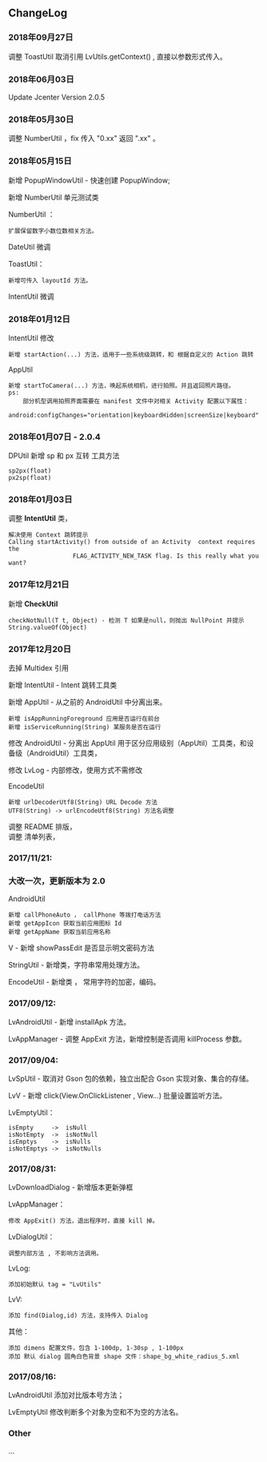 ## ChangeLog
### 2018年09月27日
调整 ToastUtil 取消引用 LvUtils.getContext() , 直接以参数形式传入。
### 2018年06月03日
Update Jcenter Version 2.0.5
### 2018年05月30日
调整 NumberUtil ，fix 传入 "0.xx" 返回 ".xx" 。

### 2018年05月15日
新增 PopupWindowUtil  - 快速创建 PopupWindow;

新增 NumberUtil 单元测试类

NumberUtil ：

    扩展保留数字小数位数相关方法。

DateUtil 微调

ToastUtil：

    新增可传入 layoutId 方法。

IntentUtil 微调


### 2018年01月12日
IntentUtil 修改

    新增 startAction(...) 方法，适用于一些系统级跳转，和 根据自定义的 Action 跳转
    
AppUtil

    新增 startToCamera(...) 方法，唤起系统相机，进行拍照。并且返回照片路径。
    ps:
        部分机型调用拍照界面需要在 manifest 文件中对相关 Activity 配置以下属性：
        android:configChanges="orientation|keyboardHidden|screenSize|keyboard" 
### 2018年01月07日 - 2.0.4
DPUtil 新增 sp 和 px 互转 工具方法

    sp2px(float)
    px2sp(float)

### 2018年01月03日
调整 **IntentUtil** 类，

    解决使用 Context 跳转提示 
    Calling startActivity() from outside of an Activity  context requires the  
                      FLAG_ACTIVITY_NEW_TASK flag. Is this really what you want?
### 2017年12月21日
新增 **CheckUtil**

    checkNotNull(T t, Object) - 检测 T 如果是null，则抛出 NullPoint 并提示 String.valueOf(Object)
### 2017年12月20日
去掉 Multidex 引用

新增 IntentUtil       - Intent 跳转工具类<br/>

新增 AppUtil          - 从之前的 AndroidUtil 中分离出来。

    新增 isAppRunningForeground 应用是否运行在前台
    新增 isServiceRunning(String) 某服务是否在运行
修改 AndroidUtil      - 分离出  AppUtil 用于区分应用级别（AppUtil）工具类，和设备级（AndroidUtil）工具类，<br/>

修改 LvLog            - 内部修改，使用方式不需修改<br/>

EncodeUtil

    新增 urlDecoderUtf8(String) URL Decode 方法
    UTF8(String) -> urlEncodeUtf8(String) 方法名调整

调整 README 排版，<br/>
调整 清单列表，


### 2017/11/21:
### 大改一次，更新版本为 2.0

AndroidUtil 

    新增 callPhoneAuto ， callPhone 等拨打电话方法
    新增 getAppIcon 获取当前应用图标 Id 
    新增 getAppName 获取当前应用名称

V  - 新增 showPassEdit 是否显示明文密码方法

StringUtil - 新增类，字符串常用处理方法。

EncodeUtil - 新增类 ， 常用字符的加密，编码。
### 2017/09/12:
LvAndroidUtil - 新增 installApk 方法。

LvAppManager - 调整 AppExit 方法，新增控制是否调用 killProcess 参数。
### 2017/09/04:
LvSpUtil - 取消对 Gson 包的依赖，独立出配合 Gson 实现对象、集合的存储。

LvV      - 新增 click(View.OnClickListener , View...) 批量设置监听方法。

LvEmptyUtil：

    isEmpty     ->  isNull
    isNotEmpty  ->  isNotNull
    isEmptys    ->  isNulls
    isNotEmptys ->  isNotNulls

### 2017/08/31:
LvDownloadDialog - 新增版本更新弹框

LvAppManager： 

    修改 AppExit() 方法，退出程序时，直接 kill 掉。

LvDialogUtil：

    调整内部方法 , 不影响方法调用。
LvLog:

    添加初始默认 tag = "LvUtils"
LvV:

    添加 find(Dialog,id) 方法，支持传入 Dialog
其他：

    添加 dimens 配置文件，包含 1-100dp, 1-30sp , 1-100px 
    添加 默认 dialog 圆角白色背景 shape 文件：shape_bg_white_radius_5.xml
### 2017/08/16:
LvAndroidUtil 添加对比版本号方法；<br/>

LvEmptyUtil 修改判断多个对象为空和不为空的方法名。

### Other
...